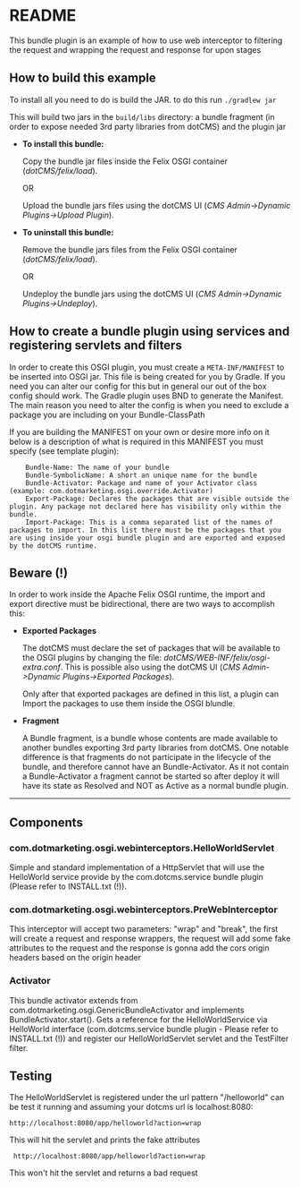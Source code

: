 # README

This bundle plugin is an example of how to use web interceptor to filtering the request and wrapping the request and response for upon stages

## How to build this example

To install all you need to do is build the JAR. to do this run
`./gradlew jar`

This will build two jars in the `build/libs` directory: a bundle fragment (in order to expose needed 3rd party libraries from dotCMS) and the plugin jar 

* **To install this bundle:**

    Copy the bundle jar files inside the Felix OSGI container (*dotCMS/felix/load*).
        
    OR
        
    Upload the bundle jars files using the dotCMS UI (*CMS Admin->Dynamic Plugins->Upload Plugin*).

* **To uninstall this bundle:**
    
    Remove the bundle jars files from the Felix OSGI container (*dotCMS/felix/load*).

    OR

    Undeploy the bundle jars using the dotCMS UI (*CMS Admin->Dynamic Plugins->Undeploy*).

## How to create a bundle plugin using services and registering servlets and filters

In order to create this OSGI plugin, you must create a `META-INF/MANIFEST` to be inserted into OSGI jar.
This file is being created for you by Gradle. If you need you can alter our config for this but in general our out of the box config should work.
The Gradle plugin uses BND to generate the Manifest. The main reason you need to alter the config is when you need to exclude a package you are including on your Bundle-ClassPath

If you are building the MANIFEST on your own or desire more info on it below is a description of what is required in this MANIFEST you must specify (see template plugin):

```
    Bundle-Name: The name of your bundle
    Bundle-SymbolicName: A short an unique name for the bundle
    Bundle-Activator: Package and name of your Activator class (example: com.dotmarketing.osgi.override.Activator)
    Export-Package: Declares the packages that are visible outside the plugin. Any package not declared here has visibility only within the bundle.
    Import-Package: This is a comma separated list of the names of packages to import. In this list there must be the packages that you are using inside your osgi bundle plugin and are exported and exposed by the dotCMS runtime.
```

## Beware (!)

In order to work inside the Apache Felix OSGI runtime, the import and export directive must be bidirectional, there are two ways to accomplish this:

* **Exported Packages**

    The dotCMS must declare the set of packages that will be available to the OSGI plugins by changing the file: *dotCMS/WEB-INF/felix/osgi-extra.conf*.
This is possible also using the dotCMS UI (*CMS Admin->Dynamic Plugins->Exported Packages*).

    Only after that exported packages are defined in this list, a plugin can Import the packages to use them inside the OSGI blundle.
    
* **Fragment**

    A Bundle fragment, is a bundle whose contents are made available to another bundles exporting 3rd party libraries from dotCMS.
One notable difference is that fragments do not participate in the lifecycle of the bundle, and therefore cannot have an Bundle-Activator.
As it not contain a Bundle-Activator a fragment cannot be started so after deploy it will have its state as Resolved and NOT as Active as a normal bundle plugin.

---
## Components

### com.dotmarketing.osgi.webinterceptors.HelloWorldServlet

Simple and standard implementation of a HttpServlet that will use
the HelloWorld service provide by the com.dotcms.service bundle plugin (Please refer to INSTALL.txt (!)).

### com.dotmarketing.osgi.webinterceptors.PreWebInterceptor

This interceptor will accept two parameters: "wrap" and "break", the first will create a request and response wrappers, the request will add some 
fake attributes to the request and the response is gonna add the cors origin headers based on the origin header 

### Activator

This bundle activator extends from com.dotmarketing.osgi.GenericBundleActivator and implements BundleActivator.start().
Gets a reference for the HelloWorldService via HelloWorld interface (com.dotcms.service bundle plugin - Please refer to INSTALL.txt (!)) and register
our HelloWorldServlet servlet and the TestFilter filter.

## Testing

The HelloWorldServlet is registered under the url pattern "/helloworld" can be test it running and assuming your dotcms url is localhost:8080:
    
    http://localhost:8080/app/helloworld?action=wrap

This will hit the servlet and prints the fake attributes

     http://localhost:8080/app/helloworld?action=wrap

This won't hit the servlet and returns a bad request